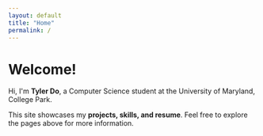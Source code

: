 ```yaml
---
layout: default
title: "Home"
permalink: /
---
```

# Welcome!

Hi, I'm **Tyler Do**, a Computer Science student at the University of Maryland, College Park.  

This site showcases my **projects, skills, and resume**. Feel free to explore the pages above for more information.
